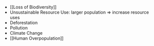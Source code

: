 - [[Loss of Biodiversity]]
- Unsustainable Resource Use: larger population =>  increase resource uses
- Deforestation
- Pollution
- Climate Change
- [[Human Overpopulation]]


